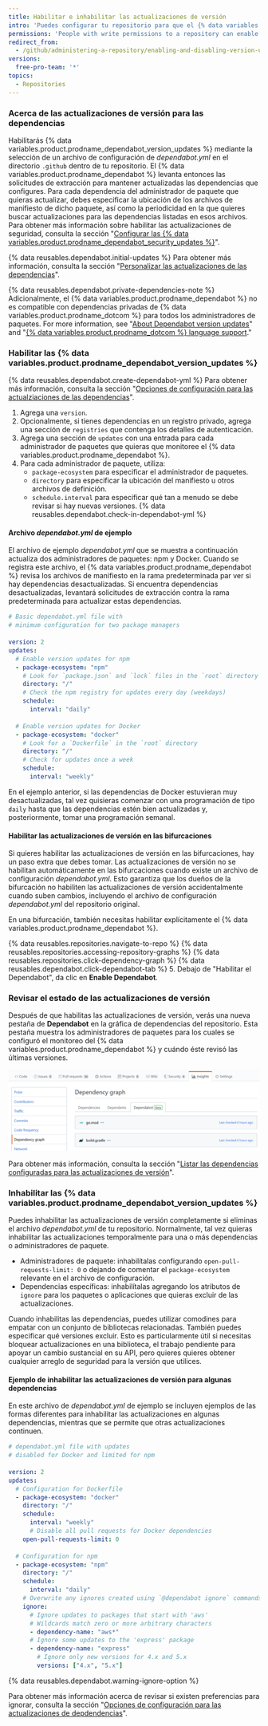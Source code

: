 ```yaml
---
title: Habilitar e inhabilitar las actualizaciones de versión
intro: 'Puedes configurar tu repositorio para que el {% data variables.product.prodname_dependabot %} actualice automáticamente los paquetes que utilizas.'
permissions: 'People with write permissions to a repository can enable or disable {% data variables.product.prodname_dependabot_version_updates %} for the repository.'
redirect_from:
  - /github/administering-a-repository/enabling-and-disabling-version-updates
versions:
  free-pro-team: '*'
topics:
  - Repositories
---
```


<!--Marketing-LINK: From /features/security/software-supply-chain page "About version updates for dependencies".-->

### Acerca de las actualizaciones de versión para las dependencias

Habilitarás {% data variables.product.prodname_dependabot_version_updates %} mediante la selección de un archivo de configuración de *dependabot.yml* en el directorio `.github` dentro de tu repositorio. El {% data variables.product.prodname_dependabot %} levanta entonces las solicitudes de extracción para mantener actualizadas las dependencias que configures. Para cada dependencia del administrador de paquete que quieras actualizar, debes especificar la ubicación de los archivos de manifiesto de dicho paquete, así como la periodicidad en la que quieres buscar actualizaciones para las dependencias listadas en esos archivos. Para obtener más información sobre habilitar las actualizaciones de seguridad, consulta la sección "[Configurar las {% data variables.product.prodname_dependabot_security_updates %}](/github/managing-security-vulnerabilities/configuring-dependabot-security-updates)".

{% data reusables.dependabot.initial-updates %} Para obtener más información, consulta la sección "[Personalizar las actualizaciones de las dependencias](/github/administering-a-repository/customizing-dependency-updates)".

{% data reusables.dependabot.private-dependencies-note %} Adicionalmente, el {% data variables.product.prodname_dependabot %} no es compatible con dependencias privadas de {% data variables.product.prodname_dotcom %} para todos los administradores de paquetes. For more information, see "[About Dependabot version updates](/github/administering-a-repository/about-dependabot-version-updates#supported-repositories-and-ecosystems)" and "[{% data variables.product.prodname_dotcom %} language support](/github/getting-started-with-github/github-language-support)."

### Habilitar las {% data variables.product.prodname_dependabot_version_updates %}

{% data reusables.dependabot.create-dependabot-yml %} Para obtener más información, consulta la sección "[Opciones de configuración para las actualziaciones de las dependencias](/github/administering-a-repository/configuration-options-for-dependency-updates)".
1. Agrega una `version`.
1. Opcionalmente, si tienes dependencias en un registro privado, agrega una sección de `registries` que contenga los detalles de autenticación.
1. Agrega una sección de `updates` con una entrada para cada administrador de paquetes que quieras que monitoree el {% data variables.product.prodname_dependabot %}.
1. Para cada administrador de paquete, utiliza:
    - `package-ecosystem` para especificar el administrador de paquetes.
    - `directory` para especificar la ubicación del manifiesto u otros archivos de definición.
    - `schedule.interval` para especificar qué tan a menudo se debe revisar si hay nuevas versiones.
{% data reusables.dependabot.check-in-dependabot-yml %}

#### Archivo *dependabot.yml* de ejemplo

El archivo de ejemplo *dependabot.yml* que se muestra a continuación actualiza dos administradores de paquetes: npm y Docker. Cuando se registra este archivo, el {% data variables.product.prodname_dependabot %} revisa los archivos de manifiesto en la rama predeterminada par ver si hay dependencias desactualizadas. Si encuentra dependencias desactualizadas, levantará solicitudes de extracción contra la rama predeterminada para actualizar estas dependencias.

```yaml
# Basic dependabot.yml file with
# minimum configuration for two package managers

version: 2
updates:
  # Enable version updates for npm
  - package-ecosystem: "npm"
    # Look for `package.json` and `lock` files in the `root` directory
    directory: "/"
    # Check the npm registry for updates every day (weekdays)
    schedule:
      interval: "daily"

  # Enable version updates for Docker
  - package-ecosystem: "docker"
    # Look for a `Dockerfile` in the `root` directory
    directory: "/"
    # Check for updates once a week
    schedule:
      interval: "weekly"
```

En el ejemplo anterior, si las dependencias de Docker estuvieran muy desactualizadas, tal vez quisieras comenzar con una programación de tipo `daily` hasta que las dependencias estén bien actualizadas y, posteriormente, tomar una programación semanal.

#### Habilitar las actualizaciones de versión en las bifurcaciones

Si quieres habilitar las actualizaciones de versión en las bifurcaciones, hay un paso extra que debes tomar. Las actualizaciones de versión no se habilitan automáticamente en las bifurcaciones cuando existe un archivo de configuración *dependabot.yml*. Esto garantiza que los dueños de la bifurcación no habiliten las actualizaciones de versión accidentalmente cuando suben cambios, incluyendo el archivo de configuración *dependabot.yml* del repositorio original.

En una bifurcación, también necesitas habilitar explícitamente el {% data variables.product.prodname_dependabot %}.

{% data reusables.repositories.navigate-to-repo %}
{% data reusables.repositories.accessing-repository-graphs %}
{% data reusables.repositories.click-dependency-graph %}
{% data reusables.dependabot.click-dependabot-tab %}
5. Debajo de "Habilitar el Dependabot", da clic en **Enable Dependabot**.

### Revisar el estado de las actualizaciones de versión

Después de que habilitas las actualizaciones de versión, verás una nueva pestaña de **Dependabot** en la gráfica de dependencias del repositorio. Esta pestaña muestra los administradores de paquetes para los cuales se configuró el monitoreo del {% data variables.product.prodname_dependabot %} y cuándo éste revisó las últimas versiones.

![Pestaña de perspectivas de repositorio, gráfica de dependencias, pestaña de dependabot](/assets/images/help/dependabot/dependabot-tab-view-beta.png)

Para obtener más información, consulta la sección "[Listar las dependencias configuradas para las actualizaciones de versión](/github/administering-a-repository/listing-dependencies-configured-for-version-updates)".

### Inhabilitar las {% data variables.product.prodname_dependabot_version_updates %}

Puedes inhabilitar las actualizaciones de versión completamente si eliminas el archivo *dependabot.yml* de tu repositorio. Normalmente, tal vez quieras inhabilitar las actualizaciones temporalmente para una o más dependencias o administradores de paquete.

- Administradores de paquete: inhabilítalas configurando `open-pull-requests-limit: 0` o dejando de comentar el `package-ecosystem` relevante en el archivo de configuración.
- Dependencias específicas: inhabilítalas agregando los atributos de `ignore` para los paquetes o aplicaciones que quieras excluir de las actualizaciones.

Cuando inhabilitas las dependencias, puedes utilizar comodines para empatar con un conjunto de bibliotecas relacionadas. También puedes especificar qué versiones excluir. Esto es particularmente útil si necesitas bloquear actualizaciones en una biblioteca, el trabajo pendiente para apoyar un cambio sustancial en su API, pero quieres quieres obtener cualquier arreglo de seguridad para la versión que utilices.

#### Ejemplo de inhabilitar las actualizaciones de versión para algunas dependencias

En este archivo de *dependabot.yml* de ejemplo se incluyen ejemplos de las formas diferentes para inhabilitar las actualizaciones en algunas dependencias, mientras que se permite que otras actualizaciones continuen.

```yaml
# dependabot.yml file with updates
# disabled for Docker and limited for npm

version: 2
updates:
  # Configuration for Dockerfile
  - package-ecosystem: "docker"
    directory: "/"
    schedule:
      interval: "weekly"
      # Disable all pull requests for Docker dependencies
    open-pull-requests-limit: 0

  # Configuration for npm
  - package-ecosystem: "npm"
    directory: "/"
    schedule:
      interval: "daily"
    # Overwrite any ignores created using `@dependabot ignore` commands
    ignore:
      # Ignore updates to packages that start with 'aws'
      # Wildcards match zero or more arbitrary characters
      - dependency-name: "aws*"
      # Ignore some updates to the 'express' package
      - dependency-name: "express"
        # Ignore only new versions for 4.x and 5.x
        versions: ["4.x", "5.x"]
```

{% data reusables.dependabot.warning-ignore-option %}

Para obtener más información acerca de revisar si existen preferencias para ignorar, consulta la sección "[Opciones de configuración para las actualizaciones de depdendencias](/github/administering-a-repository/configuration-options-for-dependency-updates#ignore)".
